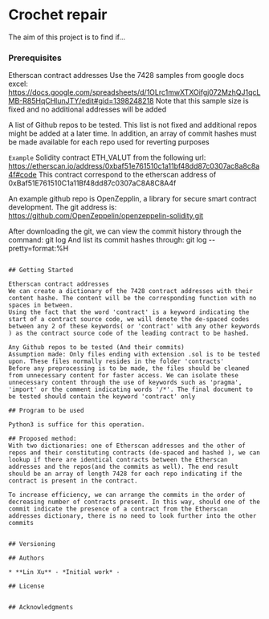 # Crochet repair

The aim of this project is to find if...

### Prerequisites

Etherscan contract addresses
Use the 7428 samples from google docs excel: 
https://docs.google.com/spreadsheets/d/1OLrc1mwXTXOifgj072MzhQJ1qcLMB-R85HqCHlunJTY/edit#gid=1398248218 
Note that this sample size is fixed and no additional addresses will be added

A list of Github repos to be tested. 
This list is not fixed and additional repos might be added at a later time. 
In addition, an array of commit hashes must be made available for each repo used for reverting purposes

```Example```
Solidity contract ETH_VALUT from the following url:
https://etherscan.io/address/0xbaf51e761510c1a11bf48dd87c0307ac8a8c8a4f#code
This contract correspond to the etherscan address of 0xBaf51E761510C1a11Bf48dd87c0307aC8A8C8A4f

An example github repo is OpenZepplin, a library for secure smart contract development. The git address is:
https://github.com/OpenZeppelin/openzeppelin-solidity.git

After downloading the git, we can view the commit history through the command:
git log
And list its commit hashes through:
git log --pretty=format:%H
```

## Getting Started

Etherscan contract addresses 
We can create a dictionary of the 7428 contract addresses with their content hashe. The content will be the corresponding function with no spaces in between. 
Using the fact that the word 'contract' is a keyword indicating the start of a contract source code, we will denote the de-spaced codes between any 2 of these keywords( or 'contract' with any other keywords ) as the contract source code of the leading contract to be hashed. 

Any Github repos to be tested (And their commits)
Assumption made: Only files ending with extension .sol is to be tested upon. These files normally resides in the folder 'contracts'
Before any preprocessing is to be made, the files should be cleaned from unnecessary content for faster access. We can isolate these unnecessary content through the use of keywords such as 'pragma', 'import' or the comment indicating words '/*'. The final document to be tested should contain the keyword 'contract' only

## Program to be used

Python3 is suffice for this operation.

## Proposed method:
With two dictionaries: one of Etherscan addresses and the other of repos and their constituting contracts (de-spaced and hashed ), we can lookup if there are identical contracts between the Etherscan addresses and the repos(and the commits as well). The end result should be an array of length 7428 for each repo indicating if the contract is present in the contract.

To increase efficiency, we can arrange the commits in the order of decreasing number of contracts present. In this way, should one of the commit indicate the presence of a contract from the Etherscan addresses dictionary, there is no need to look further into the other commits


## Versioning

## Authors

* **Lin Xu** - *Initial work* - 

## License


## Acknowledgments

